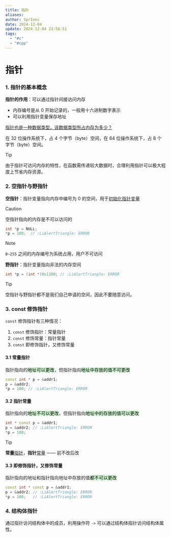 ```yaml
---
title: 指针
aliases: 
author: SprInec
date: 2024-12-04
update: 2024-12-04 23:56:51
tags:
  - "#c"
  - "#cpp"
---
```

# 指针
###  1. 指针的基本概念

**指针的作用**：可以通过指针间接访问内存

- 内存编号是从 0 开始记录的，一般用十六进制数字表示
- 可以利用指针变量保存地址

<u>指针也是一种数据类型，该数据类型所占内存为多少？</u>

在 32 位操作系统下，占 4 个字节（byte）空间，在 64 位操作系统下，占 8 个字节（byte）空间。

> [!tip]
> 由于指针可访问内存的特性，在函数需传递较大数据时，合理利用指针可以极大程度上节省内存资源。

### 2. 空指针与野指针

**空指针**：指针变量指向内存中编号为 0 的空间，用于<u>初始化指针变量</u>

> [!caution]
>
> 空指针指向的内存是不可以访问的

```cpp
int *p = NULL;
*p = 100;  // :LiAlertTriangle: ERROR
```

> [!note]
>
> `0~255` 之间的内存编号为系统占用，用户不可访问

**野指针**：指针变量指向非法的内存空间

```cpp
int *p = (int *)0x1100; // :LiAlertTriangle: ERROR
```

> [!tip]
>
> 空指针与野指针都不是我们自己申请的空间，因此不要随意访问。

### 3. const 修饰指针

`const` 修饰指针有三种情况：

1. `const` 修饰指针：常量指针
2. `const` 修饰常量：指针常量
3. `const` 即修饰指针，又修饰常量

#### 3.1 常量指针

指针指向的<mark style="background: #BBFABBA6;">地址可以更改</mark>，但指针指向<mark style="background: #BBFABBA6;">地址中存放的值不可更改</mark>

```cpp
const int * p = &addr1;
p = &addr2; 
*p = 100; // :LiAlertTriangle: ERROR
```

#### 3.2 指针常量

指针指向的<mark style="background: #BBFABBA6;">地址不可以更改</mark>，但指针指向<mark style="background:#BBFABBA6;">地址中的存放的值可以更改</mark>

```cpp
int * const p = &addr1;
p = &addr2; // :LiAlertTriangle: ERROR
*p = 100;
```

> [!tip]
> **常量**<u>指针</u>，**指针**<u>常量</u> —— 前不改后改

#### 3.3 即修饰指针，又修饰常量

指针指向的地址和指针指向地址中存放的值<mark style="background: #BBFABBA6;">都不可以更改</mark>

```cpp
const int * const p = &addr1;
p = &addr2; // :LiAlertTriangle: ERROR
*p = 100;   // :LiAlertTriangle: ERROR
```

### 4. 结构体指针

通过指针访问结构体中的成员，利用操作符 `->` 可以通过结构体指针访问结构体属性。

